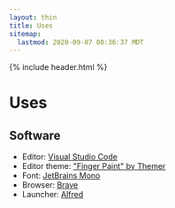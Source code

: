 ```yaml
---
layout: thin
title: Uses
sitemap:
  lastmod: 2020-09-07 08:36:37 MDT
---
```


{% include header.html %}

# Uses

## Software

- Editor: [Visual Studio Code](https://code.visualstudio.com/)
- Editor theme: ["Finger Paint" by Themer](https://themer.dev/?colors.dark.accent0=%23C65967&colors.dark.accent1=%23D3873B&colors.dark.accent2=%23E5BE31&colors.dark.accent3=%2397B55A&colors.dark.accent4=%2376A377&colors.dark.accent5=%236484B5&colors.dark.accent6=%23995785&colors.dark.accent7=%23AC7155&colors.dark.shade0=%232A2021&colors.dark.shade7=%23EDEBEE&colors.light.accent0=%23BA394A&colors.light.accent1=%23D3833F&colors.light.accent2=%23BA991A&colors.light.accent3=%2378992A&colors.light.accent4=%23509B6B&colors.light.accent5=%23485A9F&colors.light.accent6=%23813D72&colors.light.accent7=%23A1684F&colors.light.shade0=%23EDEBEE&colors.light.shade7=%232A2021&activeColorSet=dark&calculateIntermediaryShades.dark=true&calculateIntermediaryShades.light=true)
- Font: [JetBrains Mono](https://www.jetbrains.com/lp/mono/)
- Browser: [Brave](https://brave.com/mjs929)
- Launcher: [Alfred](https://www.alfredapp.com/)
